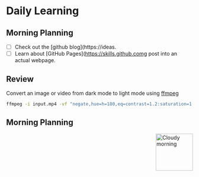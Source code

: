 # Daily Learning

## Morning Planning
- [ ] Check out the [github blog](https://ideas.
- [ ] Learn about [GitHub Pages](https://skills.github.comg post into an actual webpage.

## Review
Convert an image or video from dark mode to light mode using [ffmpeg](https://www.ffmpeg.org)

```bash
ffmpeg -i input.mp4 -vf "negate,hue=h=180,eq=contrast=1.2:saturation=1.1" output.mp4
```
## Morning Planning
<img alt="Cloudy morning" src="https://octodex.github.com/images/cloud.jpg" width="100" align="right">
